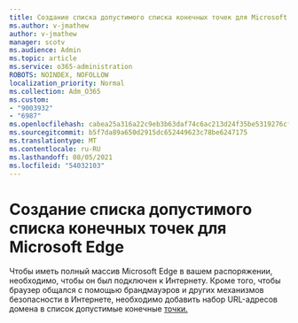 ```yaml
---
title: Создание списка допустимого списка конечных точек для Microsoft Edge
ms.author: v-jmathew
author: v-jmathew
manager: scotv
ms.audience: Admin
ms.topic: article
ms.service: o365-administration
ROBOTS: NOINDEX, NOFOLLOW
localization_priority: Normal
ms.collection: Adm_O365
ms.custom:
- "9003932"
- "6987"
ms.openlocfilehash: cabea25a316a22c9eb3b63daf74c6ac213d24f35be5319276cff641b1d9a27b9
ms.sourcegitcommit: b5f7da89a650d2915dc652449623c78be6247175
ms.translationtype: MT
ms.contentlocale: ru-RU
ms.lasthandoff: 08/05/2021
ms.locfileid: "54032103"
---
```

# <a name="create-an-allow-list-of-endpoints-for-microsoft-edge"></a>Создание списка допустимого списка конечных точек для Microsoft Edge

Чтобы иметь полный массив Microsoft Edge в вашем распоряжении, необходимо, чтобы он был подключен к Интернету. Кроме того, чтобы браузер общался с помощью брандмауэров и других механизмов безопасности в Интернете, необходимо добавить набор URL-адресов домена в список допустимые конечные [точки.](https://go.microsoft.com/fwlink/?linkid=2135054)
